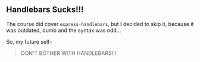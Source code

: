 ## Handlebars Sucks!!!

The course did cover `express-handlebars`, but I decided to skip it, because it was outdated, dumb and the syntax was odd...

So, my future self-
> DON'T BOTHER WITH HANDLEBARS!!!